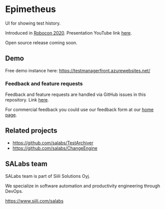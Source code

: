 # Epimetheus

UI for showing test history.

Introduced in [Robocon 2020](https://robocon.io/#self-managing-testing-pipelines).
Presentation YouTube link [here](https://www.youtube.com/watch?v=W3JUzeV8lp4&list=PLSK6YK5OGX1AZMAffD8EiTDq0lfzshRNg&index=25).

Open source release coming soon.

## Demo

Free demo instance here: https://testmanagerfront.azurewebsites.net/

### Feedback and feature requests

Feedback and feature requests are handled via GitHub issues in this repository. Link [here](https://github.com/salabs/Epimetheus/issues).

For commercial feedback you could use our feedback form at our [home page](https://www.siili.com/salabs).

## Related projects

* https://github.com/salabs/TestArchiver
* https://github.com/salabs/ChangeEngine

## SALabs team

SALabs team is part of Siili Solutions Oyj.

We specialize in software automation and productivity engineering through DevOps.

https://www.siili.com/salabs
